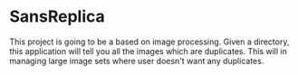 # SansReplica
This project is going to be a based on image processing. Given a directory, this application will tell you all the images which are duplicates. This will in managing large image sets where user doesn't want any duplicates.
